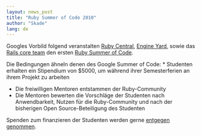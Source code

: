 ```yaml
---
layout: news_post
title: "Ruby Summer of Code 2010"
author: "Skade"
lang: de
---
```


Googles Vorbild folgend veranstalten [Ruby Central][1], [Engine
Yard][2], sowie das [Rails core team][3] den ersten [Ruby Summer of
Code][4].

 Die Bedingungen ähneln denen des Google Summer of Code: * Studenten erhalten ein Stipendium von $5000, um während ihrer
  Semesterferien an ihrem Projekt zu arbeiten
* Die freiwilligen Mentoren entstammen der Ruby-Community
* Die Mentoren bewerten die Vorschläge der Studenten nach Anwendbarkeit,
  Nutzen für die Ruby-Community und nach der bisherigen Open
  Source-Beteiligung des Studenten

Spenden zum finanzieren der Studenten werden gerne [entgegen
genommen][4].



[1]: http://rubycentral.org/ 
[2]: http://www.engineyard.com/blog/2010/ruby-summer-of-code-is-here/ 
[3]: http://weblog.rubyonrails.org/2010/3/24/ruby-summer-of-code 
[4]: http://rubysoc.org/ 
